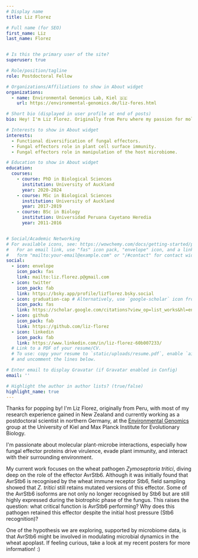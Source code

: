 ```yaml
---
# Display name
title: Liz Florez

# Full name (for SEO)
first_name: Liz
last_name: Florez


# Is this the primary user of the site?
superuser: true

# Role/position/tagline
role: Postdoctoral Fellow

# Organizations/Affiliations to show in About widget
organizations:
  - name: Environmental Genomics Lab, Kiel 🇩🇪
    url: https://environmental-genomics.de/liz-fores.html

# Short bio (displayed in user profile at end of posts)
bio: Hey! I'm Liz Florez. Originally from Peru where my passion for molecular biology started. I did my PhD research in New Zealand focusing on the molecular virulence mechanisms of an apple fungal pathogen. Currently I am working as a postdoctoral researcher in Germany, where I'm studying the infection biology of a fungal wheat pathogen. 

# Interests to show in About widget
interests:
  - Functional diversification of fungal effectors.
  - Fungal effectors role in plant cell surface immunity.
  - Fungal effectors role in manipulation of the host microbiome.

# Education to show in About widget
education:
  courses:
    - course: PhD in Biological Sciences
      institution: University of Auckland
      year: 2020-2024
    - course: MSc in Biological Sciences
      institution: University of Auckland
      year: 2017-2019
    - course: BSc in Biology
      institution: Universidad Peruana Cayetano Heredia
      year: 2011-2016


# Social/Academic Networking
# For available icons, see: https://wowchemy.com/docs/getting-started/page-builder/#icons
#   For an email link, use "fas" icon pack, "envelope" icon, and a link in the
#   form "mailto:your-email@example.com" or "/#contact" for contact widget.
social:
  - icon: envelope
    icon_pack: fas
    link: mailto:liz.florez.p@gmail.com
  - icon: twitter
    icon_pack: fab
    link: https://bsky.app/profile/lizflorez.bsky.social
  - icon: graduation-cap # Alternatively, use `google-scholar` icon from `ai` icon pack
    icon_pack: fas
    link: https://scholar.google.com/citations?view_op=list_works&hl=en&user=OIHSfbQAAAAJ  
  - icon: github
    icon_pack: fab
    link: https://github.com/liz-florez
  - icon: linkedin
    icon_pack: fab
    link: https://www.linkedin.com/in/liz-florez-60b007233/
  # Link to a PDF of your resume/CV.
  # To use: copy your resume to `static/uploads/resume.pdf`, enable `ai` icons in `params.yaml`,
  # and uncomment the lines below.

# Enter email to display Gravatar (if Gravatar enabled in Config)
email: ''

# Highlight the author in author lists? (true/false)
highlight_name: true
---
```


Thanks for popping by! I'm Liz Florez, originally from Peru, with most of my research experience gained in New Zealand and currently working as a postdoctoral scientist in northern Germany, at the [Environmental Genomics](https://www.environmental-genomics.de/) group at the University of Kiel and Max Planck Institute for Evolutionary Biology. 

I'm passionate about molecular plant-microbe interactions, especially how fungal effector proteins drive virulence, evade plant immunity, and interact with their surrounding environment. 

My current work focuses on the wheat pathogen _Zymoseptoria tritici_, diving deep on the role of the effector AvrStb6. 
Although it was initially found that AvrStb6 is recognised by the wheat immune receptor Stb6, field sampling showed that _Z. tritici_ still retains mutated versions of this effector. Some of the AvrStb6 isoforms are not only no longer recognised by Stb6 but are still highly expressed during the biotrophic phase of the fungus. This raises the question: what critical function is AvrStb6 performing? Why does this pathogen retained this effector despite the initial host pressure (Stb6 recognition)?

One of the hypothesis we are exploring, supported by microbiome data, is that AvrStb6 might be involved in modulating microbial dynamics in the wheat apoplast. If feeling curious, take a look at my recent posters for more information! :)
